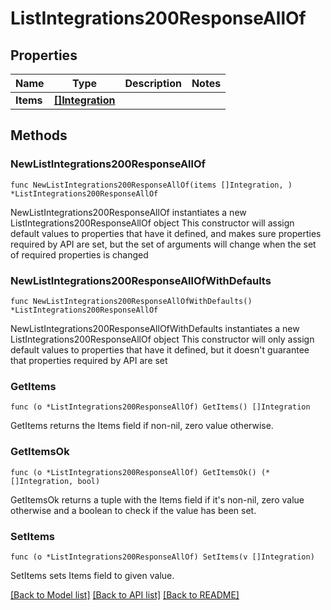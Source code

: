 # ListIntegrations200ResponseAllOf

## Properties

Name | Type | Description | Notes
------------ | ------------- | ------------- | -------------
**Items** | [**[]Integration**](Integration.md) |  | 

## Methods

### NewListIntegrations200ResponseAllOf

`func NewListIntegrations200ResponseAllOf(items []Integration, ) *ListIntegrations200ResponseAllOf`

NewListIntegrations200ResponseAllOf instantiates a new ListIntegrations200ResponseAllOf object
This constructor will assign default values to properties that have it defined,
and makes sure properties required by API are set, but the set of arguments
will change when the set of required properties is changed

### NewListIntegrations200ResponseAllOfWithDefaults

`func NewListIntegrations200ResponseAllOfWithDefaults() *ListIntegrations200ResponseAllOf`

NewListIntegrations200ResponseAllOfWithDefaults instantiates a new ListIntegrations200ResponseAllOf object
This constructor will only assign default values to properties that have it defined,
but it doesn't guarantee that properties required by API are set

### GetItems

`func (o *ListIntegrations200ResponseAllOf) GetItems() []Integration`

GetItems returns the Items field if non-nil, zero value otherwise.

### GetItemsOk

`func (o *ListIntegrations200ResponseAllOf) GetItemsOk() (*[]Integration, bool)`

GetItemsOk returns a tuple with the Items field if it's non-nil, zero value otherwise
and a boolean to check if the value has been set.

### SetItems

`func (o *ListIntegrations200ResponseAllOf) SetItems(v []Integration)`

SetItems sets Items field to given value.



[[Back to Model list]](../README.md#documentation-for-models) [[Back to API list]](../README.md#documentation-for-api-endpoints) [[Back to README]](../README.md)


